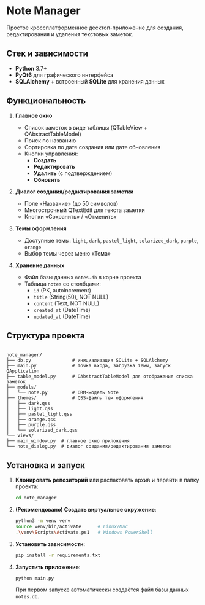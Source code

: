 # Note Manager

Простое кроссплатформенное десктоп-приложение для создания, редактирования и удаления текстовых заметок.
## Стек и зависимости
- **Python** 3.7+  
- **PyQt6** для графического интерфейса  
- **SQLAlchemy** + встроенный **SQLite** для хранения данных

## Функциональность
1. **Главное окно**
   - Список заметок в виде таблицы (QTableView + QAbstractTableModel)  
   - Поиск по названию  
   - Сортировка по дате создания или дате обновления  
   - Кнопки управления:  
     - **Создать**  
     - **Редактировать**  
     - **Удалить** (с подтверждением)  
     - **Обновить**  

2. **Диалог создания/редактирования заметки**
   - Поле «Название» (до 50 символов)  
   - Многострочный QTextEdit для текста заметки  
   - Кнопки «Сохранить» / «Отменить»  

3. **Темы оформления**
   - Доступные темы: `light`, `dark`, `pastel_light`, `solarized_dark`, `purple`, `orange`  
   - Выбор темы через меню «Тема» 

4. **Хранение данных**
   - Файл базы данных `notes.db` в корне проекта  
   - Таблица `notes` со столбцами:
     - `id` (PK, autoincrement)  
     - `title` (String(50), NOT NULL)  
     - `content` (Text, NOT NULL)  
     - `created_at` (DateTime)  
     - `updated_at` (DateTime)  

## Структура проекта

```

note_manager/
├── db.py               # инициализация SQLite + SQLAlchemy
├── main.py             # точка входа, загрузка темы, запуск QApplication
├── table_model.py      # QAbstractTableModel для отображения списка заметок
├── models/
│   └── note.py         # ORM-модель Note
├── themes/             # QSS-файлы тем оформления
│   ├── dark.qss
│   ├── light.qss
│   ├── pastel_light.qss
│   ├── orange.qss
│   ├── purple.qss
│   └── solarized_dark.qss
└── views/
├── main_window.py  # главное окно приложения
└── note_dialog.py  # диалог создания/редактирования заметки

````

## Установка и запуск

1. **Клонировать репозиторий** или распаковать архив и перейти в папку проекта:
   ```bash
   cd note_manager


2. **(Рекомендовано) Создать виртуальное окружение**:

   ```bash
   python3 -m venv venv
   source venv/bin/activate      # Linux/Mac
   .\venv\Scripts\Activate.ps1   # Windows PowerShell
   ```

3. **Установить зависимости**:

   ```bash
   pip install -r requirements.txt
   ```

4. **Запустить приложение**:

   ```bash
   python main.py
   ```

   При первом запуске автоматически создаётся файл базы данных `notes.db`.

